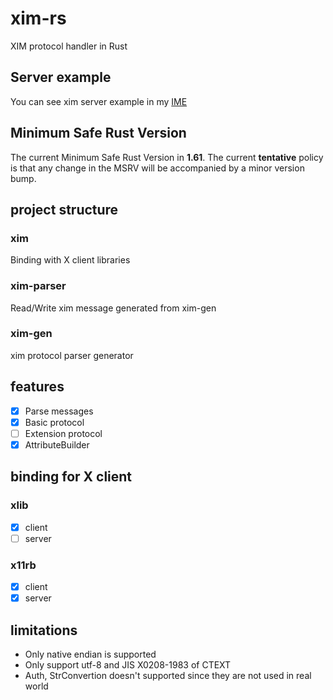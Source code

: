 # xim-rs

XIM protocol handler in Rust

## Server example

You can see xim server example in my [IME](https://github.com/Riey/kime/tree/develop/src/frontends/xim)

## Minimum Safe Rust Version

The current Minimum Safe Rust Version in **1.61**. The current **tentative** policy is that any change in the MSRV will be accompanied by a minor version bump.

## project structure

### xim

Binding with X client libraries

### xim-parser

Read/Write xim message generated from xim-gen

### xim-gen

xim protocol parser generator

## features

- [x] Parse messages
- [x] Basic protocol
- [ ] Extension protocol
- [x] AttributeBuilder

## binding for X client

### xlib

- [x] client
- [ ] server

### x11rb

- [x] client
- [x] server

## limitations

* Only native endian is supported
* Only support utf-8 and JIS X0208-1983 of CTEXT
* Auth, StrConvertion doesn't supported since they are not used in real world
